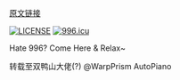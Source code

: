 [原文链接](https://github.com/WarpPrism/Blog/issues/42)

[![LICENSE](https://img.shields.io/badge/license-Anti%20996-blue.svg)](https://github.com/996icu/996.ICU/blob/master/LICENSE) [![996.icu](https://img.shields.io/badge/link-996.icu-red.svg)](https://996.icu)

Hate 996? Come Here & Relax~

转载至双鸭山大佬(?) @WarpPrism AutoPiano
